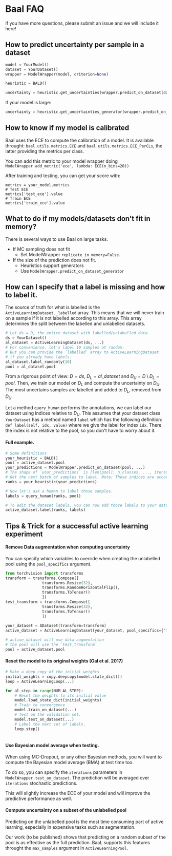 # Baal FAQ

If you have more questions, please submit an issue and we will include it here!

## How to predict uncertainty per sample in a dataset

```python
model = YourModel()
dataset = YourDataset()
wrapper = ModelWrapper(model, criterion=None)

heuristic = BALD()

uncertainty = heuristic.get_uncertainties(wrapper.predict_on_dataset(dataset, batch_size=32, iterations=20, use_cuda=True))
```

If your model is large:

```python
uncertainty = heuristic.get_uncertainties_generator(wrapper.predict_on_dataset_generator(dataset, batch_size=32, iterations=20, use_cuda=True)
```

## How to know if my model is calibrated

Baal uses the ECE to compute the calibration of a model. It is available throught: `baal.utils.metrics.ECE` and `baal.utils.metrics.ECE_PerCLs`, the latter providing the metrics per class.

You can add this metric to your model wrapper doing `ModelWrapper.add_metric('ece', lambda: ECE(n_bins=20))`

After training and testing, you can get your score with:
```
metrics = your_model.metrics
# Test ECE
metrics['test_ece'].value
# Train ECE
metrics['train_ece'].value
```

## What to do if my models/datasets don't fit in memory?

There is several ways to use Baal on large tasks.

* If MC sampling does not fit
    * Set ModelWrapper `replicate_in_memory=False`.
* If the size of the prediction does not fit.
    * Heuristics support generators
    * Use `ModelWrapper.predict_on_dataset_generator`


## How can I specify that a label is missing and how to label it.

The source of truth for what is labelled is the `ActiveLearningDataset._labelled` array.
This means that we will never train on a sample if it is not labelled according to this array.
This array determines the split between the labelled and unlabelled datasets.

```python
# Let ds = D, the entire dataset with labelled/unlabelled data.
ds = YourDataset()
al_dataset = ActiveLearningDataset(ds, ...)
# For convenience, let's label 10 samples at random.
# But you can provide the `labelled` array to ActiveLearningDataset
# if you already have labels.
al_dataset.label_randomly(10)
pool = al_dataset.pool
```

From a rigorous point of view: $D = ds$, $D_L=al\_dataset$ and $D_U = D \setminus D_L = pool$.
Then, we train our model on $D_L$ and compute the uncertainty on $D_U$. The most uncertains samples are labelled and added to $D_L$, removed from $D_U$.

Let a method `query_human` performs the annotations, we can label our dataset using indices relative to $D_U$. This assumes that your dataset class `YourDataset` has a method named `label` which has the following definition: `def label(self, idx, value)` where we give the label for index `idx`. There the index is not relative to the pool, so you don't have to worry about it.


#### Full example.

```python
# Some definitions
your_heuristic = BALD()
pool = active_dataset.pool
your_predictions = ModelWrapper.predict_on_dataset(pool, ...)
# The shape of `your_predictions` is [len(pool), n_classes, ..., iterations]
# Get the next batch of samples to label. Note: These indices are according to the pool.
ranks = your_heuristic(your_predictions)

# Now let's ask a human to label those samples.
labels = query_human(ranks, pool)

# To edit the dataset labels, you can now add those labels to your dataset. Still, the indices are according to the pool.
active_dataset.label(ranks, labels)
```


## Tips & Trick for a successful active learning experiment

#### Remove Data augmentation when computing uncertainty

You can specify which variables to override when creating the unlabelled pool using the `pool_specifics` argument.
```python
from torchvision import transforms
transform = transforms.Compose([
                transforms.Resize(32),
                transforms.RandomHorizontalFlip(),
                transforms.ToTensor()
                ]) 
test_transform = transforms.Compose([
                transforms.Resize(32),
                transforms.ToTensor()
                ]) 
                
your_dataset = ADataset(transform=transform)
active_dataset = ActiveLearningDataset(your_dataset, pool_specifics={'transform':test_transform})

# active_dataset will use data augmentation
# the pool will use the `test_transform`
pool = active_dataset.pool
```

#### Reset the model to its original weights (Gal et al. 2017)

```python
# Make a deep copy of the initial weights
initial_weights = copy.deepcopy(model.state_dict())
loop = ActiveLearningLoop(...)

for al_step in range(NUM_AL_STEP):
    # Reset the weights to its initial value
    model.load_state_dict(initial_weights)
    # Train to convergence
    model.train_on_dataset(...)
    # Test on the validation set.
    model.test_on_dataset(...)
    # Label the next set of labels.
    loop.step()
    
```

#### Use Bayesian model average when testing.

When using MC-Dropout, or any other Bayesian methods, you will want to compute the Bayesian model average (BMA) at test time too.

To do so, you can specify the `iterations` parameters in `ModelWrapper.test_on_dataset`. The prediction will be averaged over `iterations` stochastic predictions. 

This will slightly increase the ECE of your model and will improve the predictive performance as well.

#### Compute uncertainty on a subset of the unlabelled pool

Predicting on the unlabelled pool is the most time consuming part of active learning, especially in expensive tasks such as segmentation.

Our work (to be published) shows that predicting on a random subset of the pool is as effective as the full prediction. BaaL supports this features throught the `max_samples` argument in `ActiveLearningPool`.
